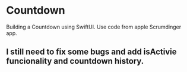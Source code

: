 # Countdown
Building a Countdown using SwiftUI. Use code from apple Scrumdinger app. 

## I still need to fix some bugs and add isActivie funcionality and countdown history.
